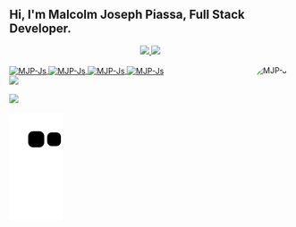 ## Hi, I'm Malcolm Joseph Piassa, Full Stack Developer.
<div align="center">
  <a href="https://github.com/MalcolmJP">
  <img height="180em" src="https://github-readme-stats.vercel.app/api?username=MalcolmJP&show_icons=true&theme=tokyonight&include_all_commits=true&count_private=true"/>
  <img height="180em" src="https://github-readme-stats.vercel.app/api/top-langs/?username=MalcolmJP&layout=compact&langs_count=7&theme=tokyonight"/>
</div>
  
  
<div style="display: inline_block"><br>
   <img align="center" alt="MJP-Js" height="50" width="60" src="https://cdn.jsdelivr.net/gh/devicons/devicon/icons/html5/html5-original-wordmark.svg" />
 <img align="center" alt="MJP-Js" height="50" width="60" src="https://cdn.jsdelivr.net/gh/devicons/devicon/icons/css3/css3-original-wordmark.svg" />
 <img align="center" alt="MJP-Js" height="50" width="60" src="https://cdn.jsdelivr.net/gh/devicons/devicon/icons/javascript/javascript-original.svg" />
 <img align="center" alt="MJP-Js" height="50" width="60" src="https://cdn.jsdelivr.net/gh/devicons/devicon/icons/python/python-original.svg" />     
 <img align="right" alt="MJP-Js" height="150" style="border-radius:50px;" 
</div>
  
  
<div>
  <a href = "mailto:piassamalcolm@gmail.com"><img src="https://img.shields.io/badge/-Gmail-%23333?style=for-the-badge&logo=gmail&logoColor=white" target="_blank"></a>
  
  <a href="https://www.linkedin.com/in/malcolm-piassa-68aa16252/" target="_blank"><img src="https://img.shields.io/badge/LinkedIn-0077B5?style=for-the-badge&logo=linkedin&logoColor=white" target="_blank"></a> 
 
  ![Snake animation](https://github.com/rafaballerini/rafaballerini/blob/output/github-contribution-grid-snake.svg)
 </div>
